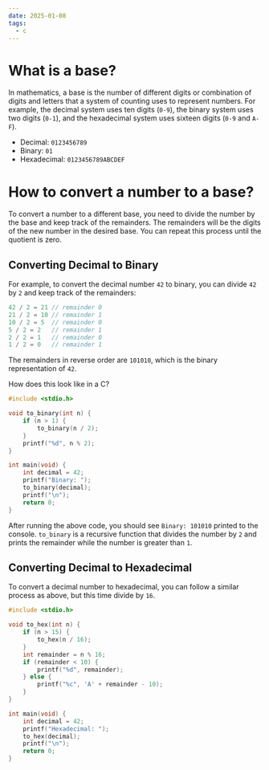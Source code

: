 ```yaml
---
date: 2025-01-08
tags:
  - c
---
```


# What is a base?
In mathematics, a base is the number of different digits or combination of digits and letters that a system of counting uses to represent numbers. For example, the decimal system uses ten digits (`0-9`), the binary system uses two digits (`0-1`), and the hexadecimal system uses sixteen digits (`0-9` and `A-F`).

- Decimal: `0123456789`
- Binary: `01`
- Hexadecimal: `0123456789ABCDEF`

# How to convert a number to a base?
To convert a number to a different base, you need to divide the number by the base and keep track of the remainders. The remainders will be the digits of the new number in the desired base. You can repeat this process until the quotient is zero.


## Converting Decimal to Binary
For example, to convert the decimal number `42` to binary, you can divide `42` by `2` and keep track of the remainders:

```c
42 / 2 = 21 // remainder 0
21 / 2 = 10 // remainder 1
10 / 2 = 5  // remainder 0
5 / 2 = 2   // remainder 1
2 / 2 = 1   // remainder 0
1 / 2 = 0   // remainder 1
```

The remainders in reverse order are `101010`, which is the binary representation of `42`.

How does this look like in a C?

```c
#include <stdio.h>

void to_binary(int n) {
    if (n > 1) {
        to_binary(n / 2);
    }
    printf("%d", n % 2);
}

int main(void) {
    int decimal = 42;
    printf("Binary: ");
    to_binary(decimal);
    printf("\n");
    return 0;
}
```

After running the above code, you should see `Binary: 101010` printed to the console. `to_binary` is a recursive function that divides the number by `2` and prints the remainder while the number is greater than `1`.

## Converting Decimal to Hexadecimal

To convert a decimal number to hexadecimal, you can follow a similar process as above, but this time divide by `16`.

```c
#include <stdio.h>

void to_hex(int n) {
    if (n > 15) {
        to_hex(n / 16);
    }
    int remainder = n % 16;
    if (remainder < 10) {
        printf("%d", remainder);
    } else {
        printf("%c", 'A' + remainder - 10);
    }
}

int main(void) {
    int decimal = 42;
    printf("Hexadecimal: ");
    to_hex(decimal);
    printf("\n");
    return 0;
}
```
